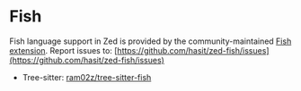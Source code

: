 # Fish

Fish language support in Zed is provided by the community-maintained [Fish extension](https://github.com/hasit/zed-fish).
Report issues to: [https://github.com/hasit/zed-fish/issues](https://github.com/hasit/zed-fish/issues)

- Tree-sitter: [ram02z/tree-sitter-fish](https://github.com/ram02z/tree-sitter-fish)
